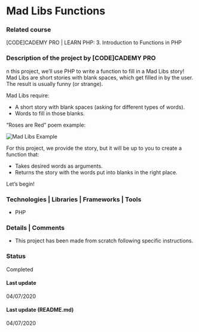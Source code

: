 # Mad Libs Functions

### Related course
[CODE]CADEMY PRO | LEARN PHP: 3. Introduction to Functions in PHP

### Description of the project by [CODE]CADEMY PRO
n this project, we’ll use PHP to write a function to fill in a Mad Libs story! Mad Libs are short stories with blank spaces, which get filled in by the user. The result is usually funny (or strange).

Mad Libs require:
- A short story with blank spaces (asking for different types of words).
- Words to fill in those blanks.

“Roses are Red” poem example:

![Mad Libs Example](https://s3.amazonaws.com/codecademy-content/courses/mad-lib-functions-php/madlibs.svg)

For this project, we provide the story, but it will be up to you to create a function that:
- Takes desired words as arguments.
- Returns the story with the words put into blanks in the right place.

Let’s begin!

### Technologies | Libraries | Frameworks | Tools  
- PHP

### Details | Comments
- This project has been made from scratch following specific instructions. 

### Status
Completed

#### Last update
04/07/2020

#### Last update (README.md)
04/07/2020